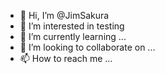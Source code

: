 - 👋 Hi, I’m @JimSakura
- 👀 I’m interested in testing
- 🌱 I’m currently learning ...
- 💞️ I’m looking to collaborate on ...
- 📫 How to reach me ...

<!---
JimSakura/JimSakura is a ✨ special ✨ repository because its `README.md` (this file) appears on your GitHub profile.
You can click the Preview link to take a look at your changes.
--->
